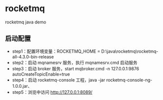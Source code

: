 # rocketmq
rocketmq java demo
## 启动配置
* step1：配置环境变量：ROCKETMQ_HOME = D:\java\rocketmq\rocketmq-all-4.3.0-bin-release
* step2：启动 mqnamesrv 服务，执行 mqnamesrv.cmd 启动服务
* step3：启动 broker 服务，start mqbroker.cmd -n 127.0.0.1:9876 autoCreateTopicEnable=true
* step4：启动 rocketmq-console 工程，java -jar rocketmq-console-ng-1.0.0.jar、
* step5：浏览中访问 http://127.0.0.1:8089/
